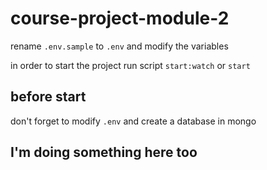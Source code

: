 # course-project-module-2

rename `.env.sample` to `.env` and modify the variables

in order to start the project run script `start:watch` or `start`

## before start

don't forget to modify `.env` and create a database in mongo

## I'm doing something here too
